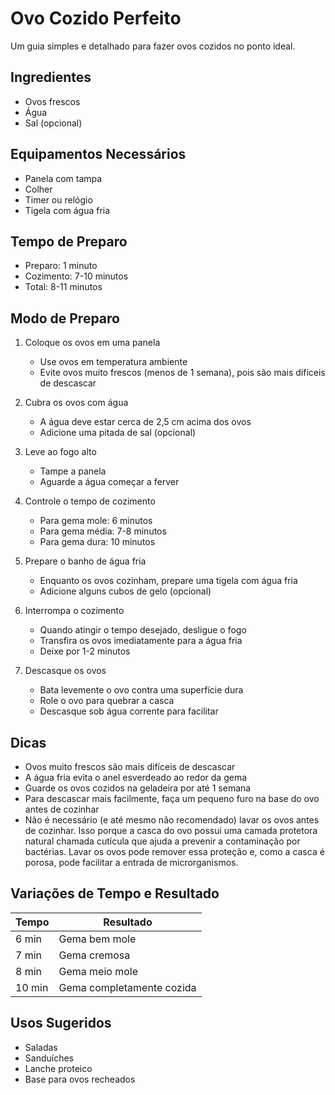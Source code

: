 # Ovo Cozido Perfeito

Um guia simples e detalhado para fazer ovos cozidos no ponto ideal.

## Ingredientes
- Ovos frescos
- Água
- Sal (opcional)

## Equipamentos Necessários
- Panela com tampa
- Colher
- Timer ou relógio
- Tigela com água fria

## Tempo de Preparo
- Preparo: 1 minuto
- Cozimento: 7-10 minutos
- Total: 8-11 minutos

## Modo de Preparo

1. Coloque os ovos em uma panela
   - Use ovos em temperatura ambiente
   - Evite ovos muito frescos (menos de 1 semana), pois são mais difíceis de descascar

2. Cubra os ovos com água
   - A água deve estar cerca de 2,5 cm acima dos ovos
   - Adicione uma pitada de sal (opcional)

3. Leve ao fogo alto
   - Tampe a panela
   - Aguarde a água começar a ferver

4. Controle o tempo de cozimento
   - Para gema mole: 6 minutos
   - Para gema média: 7-8 minutos
   - Para gema dura: 10 minutos

5. Prepare o banho de água fria
   - Enquanto os ovos cozinham, prepare uma tigela com água fria
   - Adicione alguns cubos de gelo (opcional)

6. Interrompa o cozimento
   - Quando atingir o tempo desejado, desligue o fogo
   - Transfira os ovos imediatamente para a água fria
   - Deixe por 1-2 minutos

7. Descasque os ovos
   - Bata levemente o ovo contra uma superfície dura
   - Role o ovo para quebrar a casca
   - Descasque sob água corrente para facilitar

## Dicas
- Ovos muito frescos são mais difíceis de descascar
- A água fria evita o anel esverdeado ao redor da gema
- Guarde os ovos cozidos na geladeira por até 1 semana
- Para descascar mais facilmente, faça um pequeno furo na base do ovo antes de cozinhar
- Não é necessário (e até mesmo não recomendado) lavar os ovos antes de cozinhar. Isso porque a casca do ovo possui uma camada protetora natural chamada cutícula que ajuda a prevenir a contaminação por bactérias. Lavar os ovos pode remover essa proteção e, como a casca é porosa, pode facilitar a entrada de microrganismos.

## Variações de Tempo e Resultado
| Tempo | Resultado |
|-------|-----------|
| 6 min | Gema bem mole |
| 7 min | Gema cremosa |
| 8 min | Gema meio mole |
| 10 min | Gema completamente cozida |

## Usos Sugeridos
- Saladas
- Sanduíches
- Lanche proteico
- Base para ovos recheados 